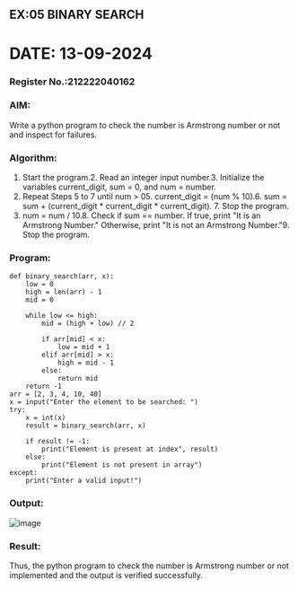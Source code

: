 ## EX:05 BINARY SEARCH
# DATE: 13-09-2024
### Register No.:212222040162
### AIM: 
Write a python program to check the number is Armstrong number or not and inspect for failures.
### Algorithm:
1.  Start the program.2.	Read an integer input number.3.	Initialize the variables current_digit, sum = 0, and num = number.
4.	Repeat Steps 5 to 7 until num > 05.	current_digit = (num % 10).6.	sum = sum + (current_digit * current_digit * current_digit). 7. Stop the program.
7.	num = num / 10.8.	Check if sum == number. If true, print "It is an Armstrong Number." Otherwise, print "It is not an Armstrong Number."9.	Stop the program.
### Program:
```
def binary_search(arr, x):
    low = 0
    high = len(arr) - 1
    mid = 0

    while low <= high:
        mid = (high + low) // 2

        if arr[mid] < x:
            low = mid + 1
        elif arr[mid] > x:
            high = mid - 1
        else:
            return mid 
    return -1  
arr = [2, 3, 4, 10, 40]
x = input("Enter the element to be searched: ")
try:
    x = int(x)
    result = binary_search(arr, x)

    if result != -1:
        print("Element is present at index", result)
    else:
        print("Element is not present in array")
except:
    print("Enter a valid input!")
```
### Output:
![image](https://github.com/user-attachments/assets/e49f735e-6326-40bb-b9cc-e809aa56c218)
### Result:
Thus, the python program to check the number is Armstrong number or not implemented and the output is verified successfully.
